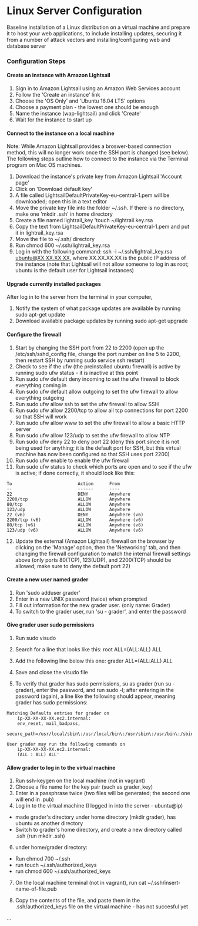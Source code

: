 # Linux Server Configuration

Baseline installation of a Linux distribution on a virtual machine and prepare it to host your web applications, to include installing updates, securing it from a number of attack vectors and installing/configuring web and database server

### Configuration Steps

#### Create an instance with Amazon Lightsail

1. Sign in to Amazon Lightsail using an Amazon Web Services account
2. Follow the 'Create an instance' link
3. Choose the 'OS Only' and 'Ubuntu 16.04 LTS' options
4. Choose a payment plan - the lowest one should be enough
5. Name the instance (wap-lightsail) and click 'Create'
6. Wait for the instance to start up

#### Connect to the instance on a local machine

Note: While Amazon Lightsail provides a broswer-based connection method, this will no longer work once the SSH port is changed (see below). The following steps outline how to connect to the instance via the Terminal program on Mac OS machines.

1. Download the instance's private key from Amazon Lightsail 'Account page'
2. Click on 'Download default key'
3. A file called LightsailDefaultPrivateKey-eu-central-1.pem will be downloaded; open this in a text editor
4. Move the private key file into the folder ~/.ssh. If there is no directory, make one 'mkdir .ssh' in home directory
5. Create a file named lightrail_key 'touch ~/lightrail.key.rsa
6. Copy the text from LightsailDefaultPrivateKey-eu-central-1.pem and put it in lightrail_key.rsa 
7. Move the file to ~/.ssh/ directory
8. Run chmod 600 ~/.ssh/lightrail_key.rsa
9. Log in with the following command: ssh -i ~/.ssh/lightrail_key.rsa ubuntu@XX.XX.XX.XX, where XX.XX.XX.XX is the public IP address of the instance (note that Lightsail will not allow someone to log in as root; ubuntu is the default user for Lightsail instances)

#### Upgrade currently installed packages

After log in to the server from the terminal in your computer,
1. Notify the system of what package updates are available by running sudo apt-get update
2. Download available package updates by running sudo apt-get upgrade

#### Configure the firewall

1. Start by changing the SSH port from 22 to 2200 (open up the /etc/ssh/sshd_config file, change the port number on line 5 to 2200, then restart SSH by running sudo service ssh restart)
2. Check to see if the ufw (the preinstalled ubuntu firewall) is active by running sudo ufw status - it is inactive at this point
3. Run sudo ufw default deny incoming to set the ufw firewall to block everything coming in
4. Run sudo ufw default allow outgoing to set the ufw firewall to allow everything outgoing
5. Run sudo ufw allow ssh to set the ufw firewall to allow SSH
6. Run sudo ufw allow 2200/tcp to allow all tcp connections for port 2200 so that SSH will work
7. Run sudo ufw allow www to set the ufw firewall to allow a basic HTTP server
8. Run sudo ufw allow 123/udp to set the ufw firewall to allow NTP
9. Run sudo ufw deny 22 to deny port 22 (deny this port since it is not being used for anything; it is the default port for SSH, but this virtual machine has now been configured so that SSH uses port 2200)
10. Run sudo ufw enable to enable the ufw firewall
11. Run sudo ufw status to check which ports are open and to see if the ufw is active; if done correctly, it should look like this:
```
To                         Action      From
--                         ------      ----
22                         DENY        Anywhere
2200/tcp                   ALLOW       Anywhere
80/tcp                     ALLOW       Anywhere
123/udp                    ALLOW       Anywhere
22 (v6)                    DENY        Anywhere (v6)
2200/tcp (v6)              ALLOW       Anywhere (v6)
80/tcp (v6)                ALLOW       Anywhere (v6)
123/udp (v6)               ALLOW       Anywhere (v6)
```

12. Update the external (Amazon Lightsail) firewall on the browser by clicking on the 'Manage' option, then the 'Networking' tab, and then changing the firewall configuration to match the internal firewall settings above (only ports 80(TCP), 123(UDP), and 2200(TCP) should be allowed; make sure to deny the default port 22)

#### Create a new user named grader

1. Run 'sudo adduser grader'
2. Enter in a new UNIX password (twice) when prompted
3. Fill out information for the new grader user. (only name: Grader)
4. To switch to the grader user, run 'su - grader', and enter the password

#### Give grader user sudo permissions

1. Run sudo visudo
2. Search for a line that looks like this:
root ALL=(ALL:ALL) ALL

3. Add the following line below this one:
grader ALL=(ALL:ALL) ALL

4. Save and close the visudo file
5. To verify that grader has sudo permissions, su as grader (run su - grader), enter the password, and run sudo -l; after entering in the password (again), a line like the following should appear, meaning grader has sudo permissions:
```
Matching Defaults entries for grader on
    ip-XX-XX-XX-XX.ec2.internal:
    env_reset, mail_badpass,
    secure_path=/usr/local/sbin\:/usr/local/bin\:/usr/sbin\:/usr/bin\:/sbin\:/bin\:/snap/bin

User grader may run the following commands on
	ip-XX-XX-XX-XX.ec2.internal:
    (ALL : ALL) ALL'
 ```
    
#### Allow grader to log in to the virtual machine

1. Run ssh-keygen on the local machine (not in vagrant)
2. Choose a file name for the key pair (such as grader_key)
3. Enter in a passphrase twice (two files will be generated; the second one will end in .pub)
4. Log in to the virtual machine (I logged in into the server - ubuntu@ip)
 - made grader's directory under home directory (mkdir grader), has ubuntu as another directory
- Switch to grader's home directory, and create a new directory called .ssh (run mkdir .ssh)
6. under home/grader directory:
 - Run chmod 700 ~/.ssh
 - run touch ~/.ssh/authorized_keys
 - run chmod 600 ~/.ssh/authorized_keys
 
7. On the local machine terminal (not in vagrant), run cat ~/.ssh/insert-name-of-file.pub

8. Copy the contents of the file, and paste them in the .ssh/authorized_keys file on the virtual machine - has not succesful yet

...
